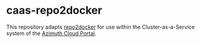 # caas-repo2docker

This repository adapts [repo2docker](https://repo2docker.readthedocs.io) for use within the 
Cluster-as-a-Service system of the [Azimuth Cloud Portal](https://github.com/azimuth-cloud/azimuth).


